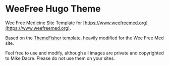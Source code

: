 # WeeFree Hugo Theme

Wee Free Medicine Site Template for [https://www.weefreemed.org](https://www.weefreemed.org).

Based on the [ThemeFisher](https://themefisher.com) template, heavily modified for the Wee Free Med site.

Feel free to use and modify, although all images are private and copyrighted to Mike Dacre. Please do not use them on your sites.
